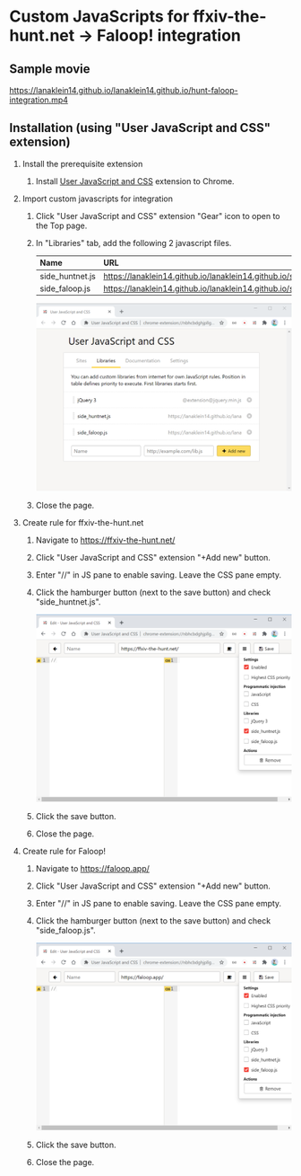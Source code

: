 # Custom JavaScripts for ffxiv-the-hunt.net -> Faloop! integration

## Sample movie

https://lanaklein14.github.io/lanaklein14.github.io/hunt-faloop-integration.mp4

## Installation (using "User JavaScript and CSS" extension)

1. Install the prerequisite extension
   1. Install [User JavaScript and CSS](https://chrome.google.com/webstore/detail/user-javascript-and-css/nbhcbdghjpllgmfilhnhkllmkecfmpld) extension to Chrome.

1. Import custom javascripts for integration
   1. Click "User JavaScript and CSS" extension "Gear" icon to open to the Top page.
   1. In "Libraries" tab, add the following 2 javascript files.
   
      Name | URL
      ------------ | -------------
      side_huntnet.js | https://lanaklein14.github.io/lanaklein14.github.io/side_huntnet.js
      side_faloop.js | https://lanaklein14.github.io/lanaklein14.github.io/side_faloop.js
      
      <img src="images/UJSC_libraries.png" width="500px">

   1. Close the page.

1. Create rule for ffxiv-the-hunt.net
   1. Navigate to https://ffxiv-the-hunt.net/ 
   1. Click "User JavaScript and CSS" extension "+Add new" button.
   1. Enter "//" in JS pane to enable saving. Leave the CSS pane empty.
   1. Click the hamburger button (next to the save button) and check "side_huntnet.js".

      <img src="images/UJSC_rule_huntnet.png" width="500px">

   1. Click the save button.
   1. Close the page.
   
1. Create rule for Faloop!
   1. Navigate to https://faloop.app/ 
   1. Click "User JavaScript and CSS" extension "+Add new" button.
   1. Enter "//" in JS pane to enable saving. Leave the CSS pane empty.
   1. Click the hamburger button (next to the save button) and check "side_faloop.js".

      <img src="images/UJSC_rule_faloop.png" width="500px">

   1. Click the save button.
   1. Close the page.
